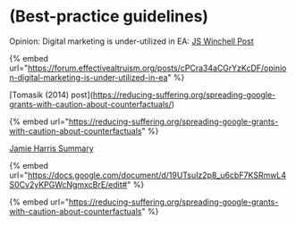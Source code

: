 # (Best-practice guidelines)

Opinion: Digital marketing is under-utilized in EA:  [JS Winchell Post](https://forum.effectivealtruism.org/posts/cPCra34aCGrYzKcDF/opinion-digital-marketing-is-under-utilized-in-ea)

{% embed url="https://forum.effectivealtruism.org/posts/cPCra34aCGrYzKcDF/opinion-digital-marketing-is-under-utilized-in-ea" %}

\[Tomasik (2014) post]\(https://reducing-suffering.org/spreading-google-grants-with-caution-about-counterfactuals/)

{% embed url="https://reducing-suffering.org/spreading-google-grants-with-caution-about-counterfactuals" %}



[Jamie Harris Summary](https://docs.google.com/document/d/19UTsuIz2p8\_u6cbF7KSRmwL4S0Cv2yKPGWcNgmxcBrE/edit#)

{% embed url="https://docs.google.com/document/d/19UTsuIz2p8_u6cbF7KSRmwL4S0Cv2yKPGWcNgmxcBrE/edit#" %}

{% embed url="https://reducing-suffering.org/spreading-google-grants-with-caution-about-counterfactuals" %}
